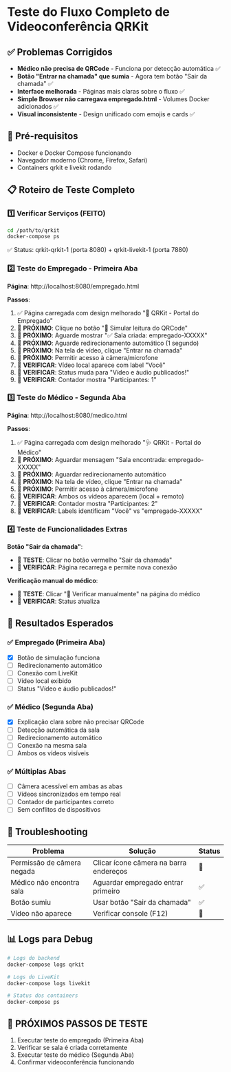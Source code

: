 # Teste do Fluxo Completo de Videoconferência QRKit

## ✅ Problemas Corrigidos
- **Médico não precisa de QRCode** - Funciona por detecção automática ✅  
- **Botão "Entrar na chamada" que sumia** - Agora tem botão "Sair da chamada" ✅
- **Interface melhorada** - Páginas mais claras sobre o fluxo ✅
- **Simple Browser não carregava empregado.html** - Volumes Docker adicionados ✅
- **Visual inconsistente** - Design unificado com emojis e cards ✅

## 🚀 Pré-requisitos
- Docker e Docker Compose funcionando
- Navegador moderno (Chrome, Firefox, Safari)
- Containers qrkit e livekit rodando

## 📋 Roteiro de Teste Completo

### 1️⃣ **Verificar Serviços (FEITO)**
```bash
cd /path/to/qrkit
docker-compose ps
```
✅ Status: qrkit-qrkit-1 (porta 8080) + qrkit-livekit-1 (porta 7880)

### 2️⃣ **Teste do Empregado - Primeira Aba**

**Página**: http://localhost:8080/empregado.html

**Passos**:
1. ✅ Página carregada com design melhorado "🏥 QRKit - Portal do Empregado"
2. 🔄 **PRÓXIMO**: Clique no botão "🎯 Simular leitura do QRCode"
3. 🔄 **PRÓXIMO**: Aguarde mostrar "✅ Sala criada: empregado-XXXXX"
4. 🔄 **PRÓXIMO**: Aguarde redirecionamento automático (1 segundo)
5. 🔄 **PRÓXIMO**: Na tela de vídeo, clique "Entrar na chamada"
6. 🔄 **PRÓXIMO**: Permitir acesso à câmera/microfone
7. 🔄 **VERIFICAR**: Vídeo local aparece com label "Você"
8. 🔄 **VERIFICAR**: Status muda para "Vídeo e áudio publicados!"
9. 🔄 **VERIFICAR**: Contador mostra "Participantes: 1"

### 3️⃣ **Teste do Médico - Segunda Aba**

**Página**: http://localhost:8080/medico.html

**Passos**:
1. ✅ Página carregada com design melhorado "🩺 QRKit - Portal do Médico"
2. 🔄 **PRÓXIMO**: Aguardar mensagem "Sala encontrada: empregado-XXXXX"
3. 🔄 **PRÓXIMO**: Aguardar redirecionamento automático
4. 🔄 **PRÓXIMO**: Na tela de vídeo, clique "Entrar na chamada"
5. 🔄 **PRÓXIMO**: Permitir acesso à câmera/microfone
6. 🔄 **VERIFICAR**: Ambos os vídeos aparecem (local + remoto)
7. 🔄 **VERIFICAR**: Contador mostra "Participantes: 2"
8. 🔄 **VERIFICAR**: Labels identificam "Você" vs "empregado-XXXXX"

### 4️⃣ **Teste de Funcionalidades Extras**

**Botão "Sair da chamada"**:
- 🔄 **TESTE**: Clicar no botão vermelho "Sair da chamada"
- 🔄 **VERIFICAR**: Página recarrega e permite nova conexão

**Verificação manual do médico**:
- 🔄 **TESTE**: Clicar "🔄 Verificar manualmente" na página do médico
- 🔄 **VERIFICAR**: Status atualiza

## 🎯 Resultados Esperados

### ✅ Empregado (Primeira Aba)
- [x] Botão de simulação funciona
- [ ] Redirecionamento automático
- [ ] Conexão com LiveKit
- [ ] Vídeo local exibido
- [ ] Status "Vídeo e áudio publicados!"

### ✅ Médico (Segunda Aba)  
- [x] Explicação clara sobre não precisar QRCode
- [ ] Detecção automática da sala
- [ ] Redirecionamento automático
- [ ] Conexão na mesma sala
- [ ] Ambos os vídeos visíveis

### ✅ Múltiplas Abas
- [ ] Câmera acessível em ambas as abas
- [ ] Vídeos sincronizados em tempo real
- [ ] Contador de participantes correto
- [ ] Sem conflitos de dispositivos

## 🚨 Troubleshooting

| Problema | Solução | Status |
|----------|---------|---------|
| Permissão de câmera negada | Clicar ícone câmera na barra endereços | 🔧 |
| Médico não encontra sala | Aguardar empregado entrar primeiro | ✅ |
| Botão sumiu | Usar botão "Sair da chamada" | ✅ |
| Vídeo não aparece | Verificar console (F12) | 🔧 |

## 📊 Logs para Debug
```bash
# Logs do backend
docker-compose logs qrkit

# Logs do LiveKit  
docker-compose logs livekit

# Status dos containers
docker-compose ps
```

## 🔄 **PRÓXIMOS PASSOS DE TESTE**
1. Executar teste do empregado (Primeira Aba)
2. Verificar se sala é criada corretamente
3. Executar teste do médico (Segunda Aba)
4. Confirmar videoconferência funcionando
